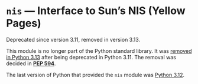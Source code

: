 `nis` — Interface to Sun’s NIS (Yellow Pages)
=============================================

Deprecated since version 3.11, removed in version 3.13.

This module is no longer part of the Python standard library.
It was [removed in Python 3.13](../whatsnew/3.13.html#whatsnew313-pep594) after
being deprecated in Python 3.11. The removal was decided in [**PEP 594**](https://peps.python.org/pep-0594/).

The last version of Python that provided the `nis` module was
[Python 3.12](https://docs.python.org/3.12/library/nis.html).